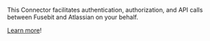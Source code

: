 This Connector facilitates authentication, authorization, and API calls between Fusebit and Atlassian on your behalf.

[Learn more](https://developer.fusebit.io/docs/atlassian)!
